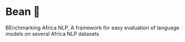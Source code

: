# Bean 🫘
BEnchmarking Africa NLP, A framework for easy evaluation of language models on several Africa NLP datasets
